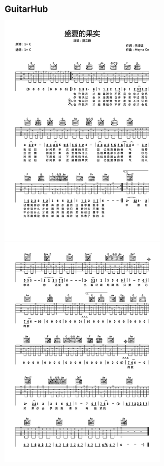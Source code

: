 # GuitarHub

![莫文蔚_盛夏的果实吉他谱_C调简单版_0](./莫文蔚_盛夏的果实吉他谱_C调简单版_0.jpg)
![莫文蔚_盛夏的果实吉他谱_C调简单版_1](./莫文蔚_盛夏的果实吉他谱_C调简单版_1.jpg)
